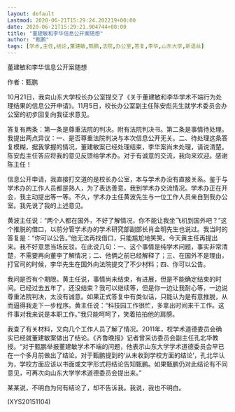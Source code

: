 ```yaml
---
layout: default
Lastmod: 2020-06-21T15:29:24.202219+00:00
date: 2020-06-21T15:29:21.904744+00:00
title: "董建敏和李华信息公开案随想"
author: "甄鹏"
tags: [学术,主任,结论,董建敏,甄鹏,法院,办公室,答复,李华,山东大学,新语丝]
---
```


董建敏和李华信息公开案随想

作者：甄鹏

10月21日，我向山东大学校长办公室提交了《关于董建敏和李华学术不端行为处理结果的信息公开申请》。11月5日，校长办公室副主任陈安彪先生就学术委员会办公室的初步回复向我征求意见。

答复有两条：第一条是尊重法院的判决。附有法院判决书。第二条是事情待处理。我提出两点异议：一、是否尊重法院判决与本次信息公开无关。二、待处理这条答复模糊，据我掌握的情况，董建敏案已经处理结束，李华案尚未处理，请说清楚。陈安彪主任答应将我的意见反馈给学术办。对于有诚意的交流，我向来欢迎。感谢陈主任！

信息公开申请，我直接打交道的是校长办公室，本与学术办没有直接关系。鉴于与学术办的工作人员都是熟人，为了表达善意，我到学术办交流情况。学术办正在开会，我主动提出等一等。不久，学术办主任黄波先生与一位工作人员亲自到我办公室。我先说了我的上述意见。

黄波主任说：“两个人都在国外，不好了解情况，你不能让我坐飞机到国外吧？”这个推脱的借口，以前分管学术办的学术研究部副部长肖金明先生也说过。我当时的答复是：“你可以公告。”他无法再找借口，只能尴尬地笑笑。今天黄主任再提出来。我不好意思当场反驳。在此说几句：一、这个事情是纯学术问题，事实非常清楚，不需要再向董李了解情况；二、他俩之前已经解释了；三、在国外不是理由，打官司的时候，李华先生在国外向法院提交了不少材料；四、你可以公告。

我问是否有个期限。黄主任说，事情尚未结束，有进展，但是不能确定结束的时间。已经过去五年了，还没结束？我可以继续等，但是你一边让我耐心等，一边说尊重法院判决，太没有诚意。如果正式答复中有类似话，只能认为是有意推脱，从而逼得我走下一步程序。黄主任说：“科技园工作很忙，多拿出时间来干工作。这件事对我来说是本职工作。”我只能呵呵了，笑着拍拍他的肩膀。

我查了有关材料，又向几个工作人员了解了情况。2011年，校学术道德委员会确实已经就董建敏案做出了结论。《齐鲁晚报》记者曾采访委员会副主任孔北华教授。“对于甄鹏举报董建敏学术不端的问题，他表示山东大学学术道德委员会早已在一个多月前做出了结论。对于甄鹏提到的‘从未收到学校方面的结论’，孔北华认为，学校方面应该以书面或文字形式将结论告知甄鹏。如果甄鹏仍对此结论有不同意见，可再次向山东大学学术道德委员会提出来。”

某某说，不明白为何有结论了，却不告诉我。我说，我也不明白。

(XYS20151104)

